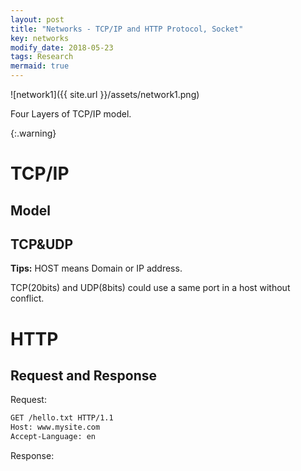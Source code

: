 ```yaml
---
layout: post
title: "Networks - TCP/IP and HTTP Protocol, Socket"
key: networks
modify_date: 2018-05-23
tags: Research
mermaid: true
---
```


![network1]({{ site.url }}/assets/network1.png)

Four Layers of TCP/IP model.

{:.warning} 

<!--more-->

# TCP/IP

## Model



## TCP&UDP

**Tips:** HOST means Domain or IP address.

TCP(20bits) and UDP(8bits) could use a same port in a host without conflict.

# HTTP

## Request and Response

Request:

```html
GET /hello.txt HTTP/1.1
Host: www.mysite.com
Accept-Language: en
```

Response:

